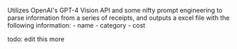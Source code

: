 Utilizes OpenAI's GPT-4 Vision API and some nifty prompt engineering to parse information from a series of receipts, and outputs a excel file with the following information: 
    - name 
    - category 
    - cost

todo: edit this more 
